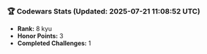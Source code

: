 ### 🏆 Codewars Stats (Updated: 2025-07-21 11:08:52 UTC)

- **Rank:** 8 kyu
- **Honor Points:** 3
- **Completed Challenges:** 1

